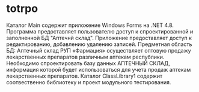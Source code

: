 # totrpo
Каталог Main содержит приложение Windows Forms на .NET 4.8. Программа предоставляет пользователю доступ к спроектированной и заполненной БД "Аптечнй склад". Приложение предоставляет доступ к редактированию, добавлению удалению записей.
Предметная область БД:
Аптечный склад РУП «Фармация» осуществляет оптовую продажу лекарственных препаратов различным аптекам республики.
Необходимо спроектировать базу данных АПТЕЧНЫЙ СКЛАД, информация которой будет использоваться для учета продаж аптекам лекарственных препаратов.
Каталог ClassLibrary1 содержит соотвественно библиотеку и проект модульного тестирования.
